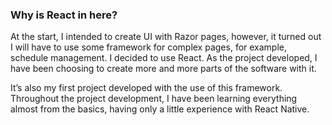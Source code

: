 ### Why is React in here?
At the start, I intended to create UI with Razor pages, however, it turned out I will have to use some framework for complex pages, for example, schedule management. I decided to use React. As the project developed, I have been choosing to create more and more parts of the software with it.

It’s also my first project developed with the use of this framework. Throughout the project development, I have been learning everything almost from the basics, having only a little experience with React Native.

